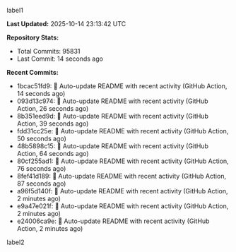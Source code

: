 
label1 
<!-- ACTIVITY_START -->
**Last Updated:** 2025-10-14 23:13:42 UTC

**Repository Stats:**
- Total Commits: 95831
- Last Commit: 14 seconds ago

**Recent Commits:**
- 1bcac51fd9: 🤖 Auto-update README with recent activity (GitHub Action, 14 seconds ago)
- 093d13c974: 🤖 Auto-update README with recent activity (GitHub Action, 26 seconds ago)
- 8b351eed9d: 🤖 Auto-update README with recent activity (GitHub Action, 39 seconds ago)
- fdd31cc25e: 🤖 Auto-update README with recent activity (GitHub Action, 50 seconds ago)
- 48b5898c15: 🤖 Auto-update README with recent activity (GitHub Action, 64 seconds ago)
- 80cf255ad1: 🤖 Auto-update README with recent activity (GitHub Action, 76 seconds ago)
- 8fef41d189: 🤖 Auto-update README with recent activity (GitHub Action, 87 seconds ago)
- a96f5d140f: 🤖 Auto-update README with recent activity (GitHub Action, 2 minutes ago)
- e9a47e021f: 🤖 Auto-update README with recent activity (GitHub Action, 2 minutes ago)
- e24006ca9e: 🤖 Auto-update README with recent activity (GitHub Action, 2 minutes ago)
<!-- ACTIVITY_END -->

label2
